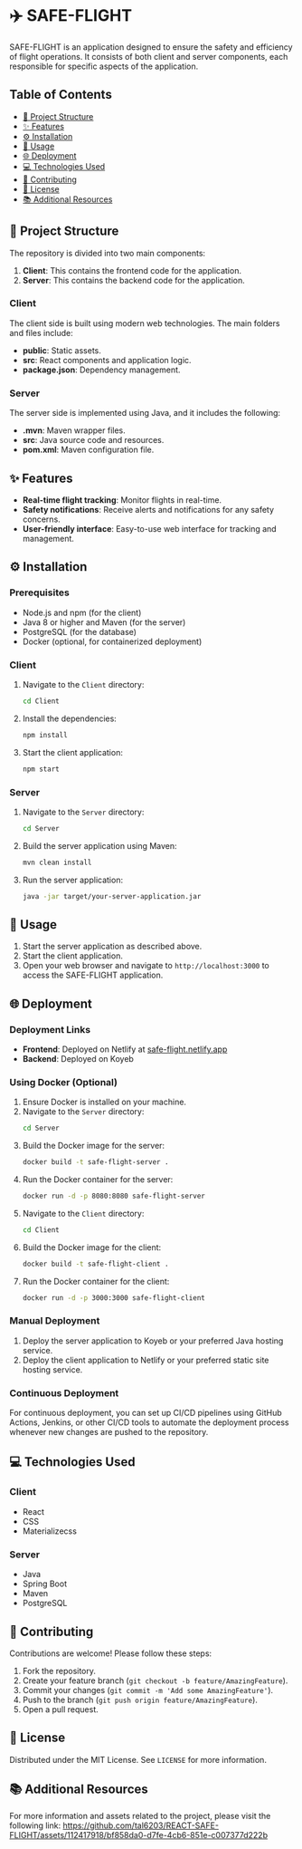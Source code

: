 
# ✈️ SAFE-FLIGHT

SAFE-FLIGHT is an application designed to ensure the safety and efficiency of flight operations. It consists of both client and server components, each responsible for specific aspects of the application.

## Table of Contents

- [📁 Project Structure](#project-structure)
- [✨ Features](#features)
- [⚙️ Installation](#installation)
- [🚀 Usage](#usage)
- [🌐 Deployment](#deployment)
- [💻 Technologies Used](#technologies-used)
- [🤝 Contributing](#contributing)
- [📜 License](#license)
- [📚 Additional Resources](#additional-resources)

## 📁 Project Structure

The repository is divided into two main components:

1. **Client**: This contains the frontend code for the application.
2. **Server**: This contains the backend code for the application.

### Client

The client side is built using modern web technologies. The main folders and files include:

- **public**: Static assets.
- **src**: React components and application logic.
- **package.json**: Dependency management.

### Server

The server side is implemented using Java, and it includes the following:

- **.mvn**: Maven wrapper files.
- **src**: Java source code and resources.
- **pom.xml**: Maven configuration file.

## ✨ Features

- **Real-time flight tracking**: Monitor flights in real-time.
- **Safety notifications**: Receive alerts and notifications for any safety concerns.
- **User-friendly interface**: Easy-to-use web interface for tracking and management.

## ⚙️ Installation

### Prerequisites

- Node.js and npm (for the client)
- Java 8 or higher and Maven (for the server)
- PostgreSQL (for the database)
- Docker (optional, for containerized deployment)

### Client

1. Navigate to the `Client` directory:
    ```bash
    cd Client
    ```
2. Install the dependencies:
    ```bash
    npm install
    ```
3. Start the client application:
    ```bash
    npm start
    ```

### Server

1. Navigate to the `Server` directory:
    ```bash
    cd Server
    ```
2. Build the server application using Maven:
    ```bash
    mvn clean install
    ```
3. Run the server application:
    ```bash
    java -jar target/your-server-application.jar
    ```

## 🚀 Usage

1. Start the server application as described above.
2. Start the client application.
3. Open your web browser and navigate to `http://localhost:3000` to access the SAFE-FLIGHT application.

## 🌐 Deployment

### Deployment Links

- **Frontend**: Deployed on Netlify at [safe-flight.netlify.app](https://safe-flight.netlify.app/)
- **Backend**: Deployed on Koyeb

### Using Docker (Optional)

1. Ensure Docker is installed on your machine.
2. Navigate to the `Server` directory:
    ```bash
    cd Server
    ```
3. Build the Docker image for the server:
    ```bash
    docker build -t safe-flight-server .
    ```
4. Run the Docker container for the server:
    ```bash
    docker run -d -p 8080:8080 safe-flight-server
    ```
5. Navigate to the `Client` directory:
    ```bash
    cd Client
    ```
6. Build the Docker image for the client:
    ```bash
    docker build -t safe-flight-client .
    ```
7. Run the Docker container for the client:
    ```bash
    docker run -d -p 3000:3000 safe-flight-client
    ```

### Manual Deployment

1. Deploy the server application to Koyeb or your preferred Java hosting service.
2. Deploy the client application to Netlify or your preferred static site hosting service.

### Continuous Deployment

For continuous deployment, you can set up CI/CD pipelines using GitHub Actions, Jenkins, or other CI/CD tools to automate the deployment process whenever new changes are pushed to the repository.

## 💻 Technologies Used

### Client

- React
- CSS
- Materializecss

### Server

- Java
- Spring Boot
- Maven
- PostgreSQL

## 🤝 Contributing

Contributions are welcome! Please follow these steps:

1. Fork the repository.
2. Create your feature branch (`git checkout -b feature/AmazingFeature`).
3. Commit your changes (`git commit -m 'Add some AmazingFeature'`).
4. Push to the branch (`git push origin feature/AmazingFeature`).
5. Open a pull request.

## 📜 License

Distributed under the MIT License. See `LICENSE` for more information.

## 📚 Additional Resources

For more information and assets related to the project, please visit the following link:
https://github.com/tal6203/REACT-SAFE-FLIGHT/assets/112417918/bf858da0-d7fe-4cb6-851e-c007377d222b

